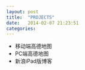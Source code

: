 ```yaml
---
layout: post
title:  "PROJECTS"
date:   2014-02-07 21:23:51
categories: 
---
```

* 移动端高德地图
* PC端高德地图
* 新浪iPad版博客